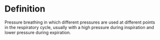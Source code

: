 # Definition

Pressure breathing in which different pressures are used at different
points in the respiratory cycle, usually with a high pressure during
inspiration and lower pressure during expiration.
